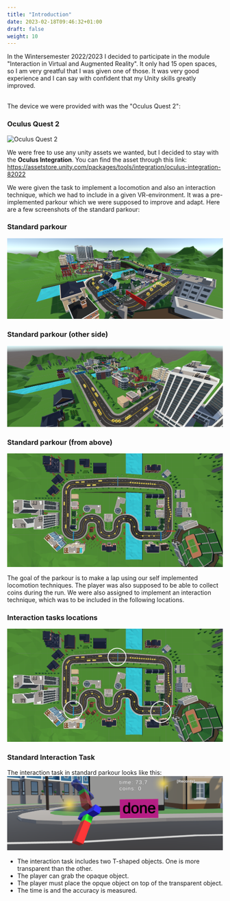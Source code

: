 ```yaml
---
title: "Introduction"
date: 2023-02-18T09:46:32+01:00
draft: false
weight: 10
---
```


In the Wintersemester 2022/2023 I decided to participate in the module "Interaction in Virtual and Augmented Reality".
It only had 15 open spaces, so I am very greatful that I was given one of those.
It was very good experience and I can say with confident that my Unity skills greatly improved.<br><br>

The device we were provided with was the "Oculus Quest 2":

### Oculus Quest 2

![Oculus Quest 2](https://raw.githubusercontent.com/Lithanel/Lithanel_page/master/images/introduction/oculus_quest.png)<br>

We were free to use any unity assets we wanted, but I decided to stay with the **Oculus Integration**. You can find the asset through this link: <br>
https://assetstore.unity.com/packages/tools/integration/oculus-integration-82022 <br>

We were given the task to implement a locomotion and also an interaction technique, which we had to include in a given VR-environment.
It was a pre-implemented parkour which we were supposed to improve and adapt.
Here are a few screenshots of the standard parkour:

### Standard parkour

![Standard parkour](https://raw.githubusercontent.com/Lithanel/Lithanel_page/master/images/introduction/standard_parkour.png)

### Standard parkour (other side)

![Standard parkour other side](https://raw.githubusercontent.com/Lithanel/Lithanel_page/master/images/introduction/standard_parkour2.png)

### Standard parkour (from above)

![Standard parkour from above](https://raw.githubusercontent.com/Lithanel/Lithanel_page/master/images/introduction/standard_parkour_up.png) <br>

The goal of the parkour is to make a lap using our self implemented locomotion techniques. 
The player was also supposed to be able to collect coins during the run.
We were also assigned to implement an interaction technique, which was to be included in the following locations.

### Interaction tasks locations

![Standard parkour tasks](https://raw.githubusercontent.com/Lithanel/Lithanel_page/master/images/introduction/standard_parkour_tasks.png)

### Standard Interaction Task

The interaction task in standard parkour looks like this:<br>
![Standard interaction task](https://raw.githubusercontent.com/Lithanel/Lithanel_page/master/images/introduction/standard_interaction_task.png)<br>

* The interaction task includes two T-shaped objects. One is more transparent than the other.
* The player can grab the opaque object.
* The player must place the opque object on top of the transparent object.
* The time is and the accuracy is measured.